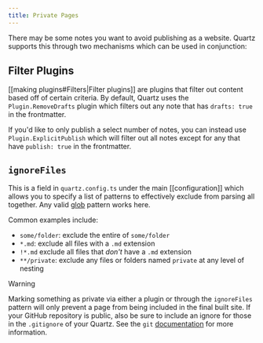 ```yaml
---
title: Private Pages
---
```


There may be some notes you want to avoid publishing as a website. Quartz supports this through two mechanisms which can be used in conjunction:

## Filter Plugins

[[making plugins#Filters|Filter plugins]] are plugins that filter out content based off of certain criteria. By default, Quartz uses the `Plugin.RemoveDrafts` plugin which filters out any note that has `drafts: true` in the frontmatter.

If you'd like to only publish a select number of notes, you can instead use `Plugin.ExplicitPublish` which will filter out all notes except for any that have `publish: true` in the frontmatter.

## `ignoreFiles`

This is a field in `quartz.config.ts` under the main [[configuration]] which allows you to specify a list of patterns to effectively exclude from parsing all together. Any valid [glob](https://github.com/mrmlnc/fast-glob#pattern-syntax) pattern works here.

Common examples include:

- `some/folder`: exclude the entire of `some/folder`
- `*.md`: exclude all files with a `.md` extension
- `!*.md` exclude all files that _don't_ have a `.md` extension
- `**/private`: exclude any files or folders named `private` at any level of nesting

> [!warning]
> Marking something as private via either a plugin or through the `ignoreFiles` pattern will only prevent a page from being included in the final built site. If your GitHub repository is public, also be sure to include an ignore for those in the `.gitignore` of your Quartz. See the `git` [documentation](https://git-scm.com/docs/gitignore#_pattern_format) for more information.
